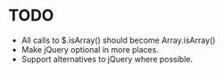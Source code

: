 # TODO

* All calls to $.isArray() should become Array.isArray()
* Make jQuery optional in more places.
* Support alternatives to jQuery where possible.

